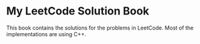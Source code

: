 # My LeetCode Solution Book

This book contains the solutions for the problems in LeetCode. Most of the implementations are using C++.
